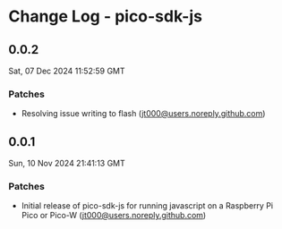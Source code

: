# Change Log - pico-sdk-js

<!-- This log was last generated on Sat, 07 Dec 2024 11:52:59 GMT and should not be manually modified. -->

<!-- Start content -->

## 0.0.2

Sat, 07 Dec 2024 11:52:59 GMT

### Patches

- Resolving issue writing to flash (jt000@users.noreply.github.com)

## 0.0.1

Sun, 10 Nov 2024 21:41:13 GMT

### Patches

- Initial release of pico-sdk-js for running javascript on a Raspberry Pi Pico or Pico-W (jt000@users.noreply.github.com)

